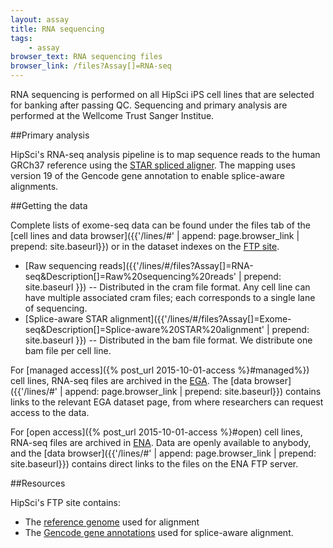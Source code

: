 ```yaml
---
layout: assay
title: RNA sequencing
tags:
    - assay
browser_text: RNA sequencing files
browser_link: /files?Assay[]=RNA-seq
---
```


RNA sequencing is performed on all HipSci iPS cell lines that are selected for banking
after passing QC. Sequencing and primary analysis are performed at the
Wellcome Trust Sanger Institue.

##Primary analysis

HipSci's RNA-seq analysis pipeline is to 
map sequence reads to the human GRCh37 reference using the
[STAR spliced aligner](https://github.com/alexdobin/STAR). The mapping uses
version 19 of the Gencode gene annotation to enable splice-aware alignments.


##Getting the data

Complete lists of exome-seq data can be found under the files tab of
the [cell lines and data browser]({{'/lines/#' | append: page.browser_link | prepend: site.baseurl}})
or in the dataset indexes on the [FTP site](ftp://ftp.hipsci.ebi.ac.uk/vol1/ftp/archive_datasets/).

* [Raw sequencing reads]({{'/lines/#/files?Assay[]=RNA-seq&Description[]=Raw%20sequencing%20reads' | prepend: site.baseurl }})
-- Distributed in the cram file format. Any cell line
can have multiple associated cram files; each corresponds to a single lane of sequencing.
* [Splice-aware STAR alignment]({{'/lines/#/files?Assay[]=Exome-seq&Description[]=Splice-aware%20STAR%20alignment' | prepend: site.baseurl }})
-- Distributed in the bam file format.  We distribute one bam file per cell line.

For [managed access]({% post_url 2015-10-01-access %}#managed%}) cell lines, RNA-seq
files are archived in the [EGA](https://www.ebi.ac.uk/ega/). The
[data browser]({{'/lines/#' | append: page.browser_link | prepend: site.baseurl}}) contains
links to the relevant EGA dataset page, from where researchers can request access to the data.

For [open access]({% post_url 2015-10-01-access %}#open) cell lines, RNA-seq files
are archived in [ENA](http://www.ebi.ac.uk/ena/data/view/ERP007111). Data are openly available
to anybody, and the [data browser]({{'/lines/#' | append: page.browser_link | prepend: site.baseurl}})
contains direct links to the files on the ENA FTP server.


##Resources

HipSci's FTP site contains:

* The [reference genome](ftp://ftp.hipsci.ebi.ac.uk/vol1/ftp/reference/) used for alignment
* The [Gencode gene annotations](ftp://ftp.hipsci.ebi.ac.uk/vol1/ftp/reference/) used for splice-aware
alignment.
